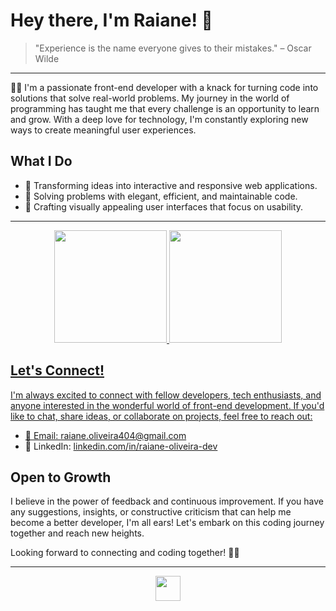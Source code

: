 # Hey there, I'm Raiane! 👋

> "Experience is the name everyone gives to their mistakes." – Oscar Wilde
<hr />

👩‍💻 I'm a passionate front-end developer with a knack for turning code into solutions that solve real-world problems. My journey in the world of programming has taught me that every challenge is an opportunity to learn and grow. With a deep love for technology, I'm constantly exploring new ways to create meaningful user experiences.

## What I Do

- 🚀 Transforming ideas into interactive and responsive web applications.
- 🧠 Solving problems with elegant, efficient, and maintainable code.
- 🎨 Crafting visually appealing user interfaces that focus on usability.

***

  <div align="center">
  <a target="_blank" href="https://github.com/raiane-oliveira">
  <img height="180em" src="https://github-personal-readme-stats.vercel.app/api?username=raiane-oliveira&show_icons=true&theme=radical&include_all_commits=true&count_private=true&border_radius=10"/>
  <img height="180em" src="https://github-personal-readme-stats.vercel.app/api/top-langs/?username=raiane-oliveira&layout=compact&langs_count=16&theme=radical&border_radius=10"/>
</div>

## Let's Connect!

I'm always excited to connect with fellow developers, tech enthusiasts, and anyone interested in the wonderful world of front-end development. If you'd like to chat, share ideas, or collaborate on projects, feel free to reach out:

- 📧 Email: [raiane.oliveira404@gmail.com](mailto:raiane.oliveira404@gmail.com)
- 💼 LinkedIn: [linkedin.com/in/raiane-oliveira-dev](https://www.linkedin.com/in/raiane-oliveira-dev)

## Open to Growth

I believe in the power of feedback and continuous improvement. If you have any suggestions, insights, or constructive criticism that can help me become a better developer, I'm all ears! Let's embark on this coding journey together and reach new heights.

Looking forward to connecting and coding together! 🚀🌟


  ***
  
<p align="center">
  <a href="https://skillicons.dev">
    <img height="40" src="https://skillicons.dev/icons?i=react,ts,tailwind,styledcomponents,nextjs" />
  </a>
</p>
  
##
